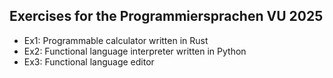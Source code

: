 ## Exercises for the Programmiersprachen VU 2025

* Ex1: Programmable calculator written in Rust
* Ex2: Functional language interpreter written in Python
* Ex3: Functional language editor
